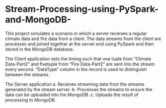 # Stream-Processing-using-PySpark-and-MongoDB-
This project simulates a scenario in which a server receives a regular climate data and fire data from a client. The data streams from the client are processes and joined together at the server end using PySpark and then stored in the MongoDB database.

The Client application sets the timing such that one tuple from “Climate Data-Part2” and fivetuple from “Fire Data-Part2” are sent into the stream every second. “DataType” column in the record is used to distinguish between the streams.

The Server application
a. Receives streaming data from the streams generated by the stream server.
b. Processes the streams to ensure the data can be uploaded into the MongoDB.
c. Uploads the result of processing to MongoDB.
